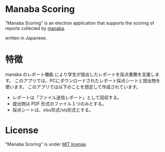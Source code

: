# Manaba Scoring 

"Manaba Scoring" is an electron application that supports the scoring of reports collected by [manaba](https://manaba.jp/).

written in Japanese.

# 特徴

manaba のレポート機能 により学生が提出したレポートを採点業務を支援します。
このアプリでは、PCにダウンロードされたレポート採点シートと提出物を使います。
このアプリでは以下のことを想定して作成されています。

* レポートは「ファイル送信レポート」として回収する。
* 提出物は PDF 形式のファイル１つのみとする。
* 採点シートは、xlsx形式/xls形式とする。

# License

"Manaba Scoring" is under [MIT license](https://en.wikipedia.org/wiki/MIT_License).

